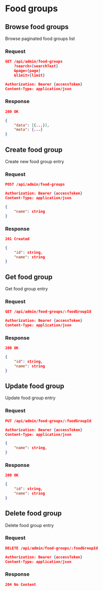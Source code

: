 # Food groups

## Browse food groups

Browse paginated food groups list

### Request

```json
GET /api/admin/food-groups
    ?search={searchText}
    &page={page}
    &limit={limit}

Authorization: Bearer {accessToken}
Content-Type: application/json
```

### Response

```json
200 OK

{
    "data": [{...}],
    "meta": {...}
}
```

## Create food group

Create new food group entry

### Request

```json
POST /api/admin/food-groups

Authorization: Bearer {accessToken}
Content-Type: application/json

{
    "name": string
}
```

### Response

```json
201 Created

{
    "id": string,
    "name": string
}
```

## Get food group

Get food group entry

### Request

```json
GET /api/admin/food-groups/:foodGroupId

Authorization: Bearer {accessToken}
Content-Type: application/json
```

### Response

```json
200 OK

{
    "id": string,
    "name": string
}
```

## Update food group

Update food group entry

### Request

```json
PUT /api/admin/food-groups/:foodGroupId

Authorization: Bearer {accessToken}
Content-Type: application/json

{
    "name": string,
}
```

### Response

```json
200 OK

{
    "id": string,
    "name": string
}
```

## Delete food group

Delete food group entry

### Request

```json
DELETE /api/admin/food-groups/:foodGroupId

Authorization: Bearer {accessToken}
Content-Type: application/json
```

### Response

```json
204 No Content
```
